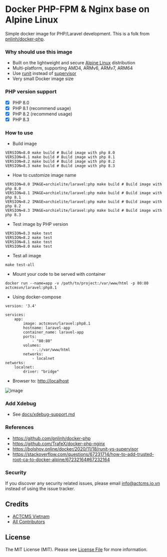 # Docker PHP-FPM & Nginx base on Alpine Linux

Simple docker image for PHP/Laravel development. This is a folk from [pnlinh/docker-php](https://github.com/pnlinh/docker-php).

### Why should use this image

- Built on the lightweight and
  secure [Alpine Linux](https://www.alpinelinux.org/) distribution
- Multi-platform, supporting AMD4, ARMv6, ARMv7, ARM64
- Use [runit](http://smarden.org/runit/) instead
  of [supervisor](http://supervisord.org/)
- Very small Docker image size

### PHP version support

- [x] PHP 8.0
- [x] PHP 8.1 (recommend usage)
- [x] PHP 8.2 (recommend usage)
- [x] PHP 8.3

### How to use

- Build image

```shell
VERSION=8.0 make build # Build image with php 8.0
VERSION=8.1 make build # Build image with php 8.1
VERSION=8.2 make build # Build image with php 8.2
VERSION=8.3 make build # Build image with php 8.3
```

- How to customize image name

```shell
VERSION=8.0 IMAGE=archielite/laravel:php make build # Build image with php 8.0
VERSION=8.1 IMAGE=archielite/laravel:php make build # Build image with php 8.1
VERSION=8.2 IMAGE=archielite/laravel:php make build # Build image with php 8.2
VERSION=8.3 IMAGE=archielite/laravel:php make build # Build image with php 8.3
```

- Test image by PHP version

```shell
VERSION=8.3 make test
VERSION=8.2 make test
VERSION=8.1 make test
VERSION=8.0 make test
```

- Test all image

```shell
make test-all
```

- Mount your code to be served with container

```shell
docker run --name=app -v /path/to/project:/var/www/html -p 80:80 actcmsvn/laravel:php8.1
```

- Using docker-compose

```
version: '3.4'

services:
    app:
        image: actcmsvn/laravel:php8.1
        hostname: laravel-app
        container_name: laravel-app
        ports:
            - "80:80"
        volumes:
            - .:/var/www/html
        networks:
            - localnet
networks:
    localnet:
        driver: "bridge"
```

- Browser to: [http://localhost](http://localhost)

![image](https://user-images.githubusercontent.com/26193890/198828634-fc11aaa1-7175-4433-b4f3-755381669e74.png)

### Add Xdebug

- See [docs/xdebug-support.md](docs/xdebug-support.md)

### References

- https://github.com/pnlinh/docker-php
- https://github.com/TrafeX/docker-php-nginx
- https://bolshov.online/docker/2020/11/18/runit-vs-supervisor
- https://stackoverflow.com/questions/67231714/how-to-add-trusted-root-ca-to-docker-alpine/67232164#67232164

### Security

If you discover any security related issues, please email info@actcms.io.vn instead of using the issue tracker.

## Credits

- [ACTCMS Vietnam](https://github.com/actcmsvn)
- [All Contributors](../../contributors)

## License

The MIT License (MIT). Please see [License File](LICENSE) for more information.
